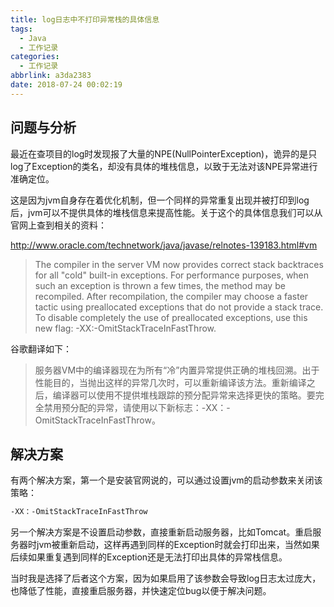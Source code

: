 ```yaml
---
title: log日志中不打印异常栈的具体信息
tags:
  - Java
  - 工作记录
categories:
  - 工作记录
abbrlink: a3da2383
date: 2018-07-24 00:02:19
---
```

## 问题与分析

最近在查项目的log时发现报了大量的NPE(NullPointerException)，诡异的是只log了Exception的类名，却没有具体的堆栈信息，以致于无法对该NPE异常进行准确定位。

这是因为jvm自身存在着优化机制，但一个同样的异常重复出现并被打印到log后，jvm可以不提供具体的堆栈信息来提高性能。关于这个的具体信息我们可以从官网上查到相关的资料：<!-- more -->

<a href="http://www.oracle.com/technetwork/java/javase/relnotes-139183.html#vm" target="_blank">http://www.oracle.com/technetwork/java/javase/relnotes-139183.html#vm</a>

>The compiler in the server VM now provides correct stack backtraces for all "cold" built-in exceptions. For performance purposes, when such an exception is thrown a few times, the method may be recompiled. After recompilation, the compiler may choose a faster tactic using preallocated exceptions that do not provide a stack trace. To disable completely the use of preallocated exceptions, use this new flag: -XX:-OmitStackTraceInFastThrow.

谷歌翻译如下：

>服务器VM中的编译器现在为所有“冷”内置异常提供正确的堆栈回溯。出于性能目的，当抛出这样的异常几次时，可以重新编译该方法。重新编译之后，编译器可以使用不提供堆栈跟踪的预分配异常来选择更快的策略。要完全禁用预分配的异常，请使用以下新标志：-XX：-OmitStackTraceInFastThrow。

## 解决方案

有两个解决方案，第一个是安装官网说的，可以通过设置jvm的启动参数来关闭该策略：

```bash
-XX：-OmitStackTraceInFastThrow
```

另一个解决方案是不设置启动参数，直接重新启动服务器，比如Tomcat。重启服务器时jvm被重新启动，这样再遇到同样的Exception时就会打印出来，当然如果后续如果重复遇到同样的Exception还是无法打印出具体的异常栈信息。

当时我是选择了后者这个方案，因为如果启用了该参数会导致log日志太过庞大，也降低了性能，直接重启服务器，并快速定位bug以便于解决问题。
